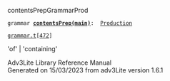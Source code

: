 ---
---
<span class="title">contentsPrep</span><span class="type">GrammarProd</span>

`grammar `**[`contentsPrep(main)`](../object/contentsPrep(main).html)**` :   `[`Production`](../object/Production.html)

[`grammar.t`](../file/grammar.t.html)`[`[`472`](../source/grammar.t.html#472)`]`

<div class="gramrule">

'of' \| 'containing'  

</div>

<div class="ftr">

Adv3Lite Library Reference Manual  
Generated on 15/03/2023 from adv3Lite version 1.6.1

</div>
